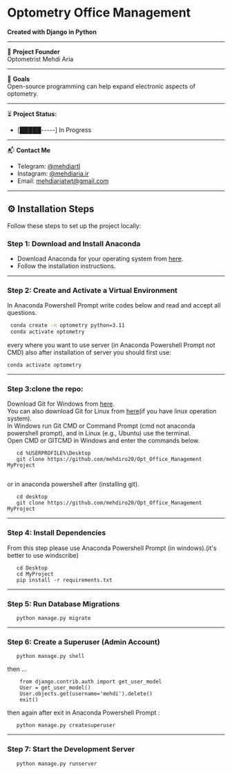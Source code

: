 # Optometry Office Management

**Created with Django in Python**

---

📌 **Project Founder**  
Optometrist Mehdi Aria  

---

🎯 **Goals**  
Open-source programming can help expand electronic aspects of optometry.  


---

⏳ **Project Status:** 
- [█████-----] In Progress
  
---

📬 **Contact Me**  
- Telegram: [@mehdiartl](https://t.me/mehdiartl)  
- Instagram: [@mehdiaria.ir](https://instagram.com/mehdiaria.ir)  
- Email: [mehdiariatwt@gmail.com](mailto:mehdiariatwt@gmail.com)  

---


## ⚙️ Installation Steps

Follow these steps to set up the project locally:

### Step 1: Download and Install Anaconda
- Download Anaconda for your operating system from [here](https://www.anaconda.com/products/distribution).  
- Follow the installation instructions.

---

### Step 2: Create and Activate a Virtual Environment
In Anaconda Powershell Prompt write codes below and read and accept all questions.
```bash
 conda create -n optometry python=3.11
 conda activate optometry

```
every where you want to use server  (in Anaconda Powershell Prompt not CMD)  also after installation of server you should first use:
```
conda activate optometry
```
---

### Step 3:clone the repo:
Download Git for Windows from [here](https://git-scm.com/downloads/win).<br>
You can also download Git for Linux from [here](https://git-scm.com/downloads/linux)(if you have linux operation system).<br>
In Windows run Git CMD or Command Prompt (cmd not anaconda powershell prompt), and in Linux (e.g., Ubuntu) use the terminal.<br>
Open CMD or GITCMD in Windows and enter the commands below.
```
   cd %USERPROFILE%\Desktop
   git clone https://github.com/mehdiro20/Opt_Office_Management MyProject


```
or in anaconda powershell after (installing git).
```
   cd desktop
   git clone https://github.com/mehdiro20/Opt_Office_Management MyProject
```
---

### Step 4: Install Dependencies
From this step please use Anaconda Powershell Prompt (in windows).(it's better to use windscribe)
```
   cd Desktop
   cd MyProject
   pip install -r requirements.txt

```
---
### Step 5: Run Database Migrations
```
   python manage.py migrate

```
---
### Step 6: Create a Superuser (Admin Account)

```
   python manage.py shell
```
then ...
```
    from django.contrib.auth import get_user_model
    User = get_user_model()
    User.objects.get(username='mehdi').delete()
    exit()
```
then again after exit in Anaconda Powershell Prompt :
```  
   python manage.py createsuperuser

```
---
### Step 7: Start the Development Server

```
   python manage.py runserver

```
   
